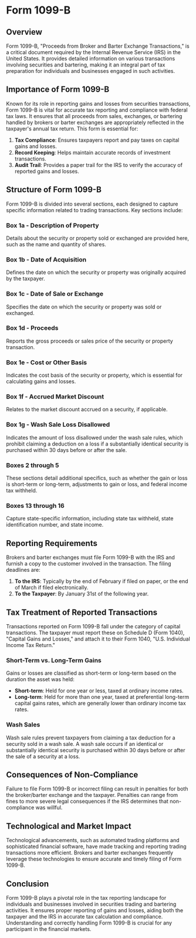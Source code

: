 # Form 1099-B

## Overview

Form 1099-B, "Proceeds from Broker and Barter Exchange Transactions," is a critical document required by the Internal Revenue Service (IRS) in the United States. It provides detailed information on various transactions involving securities and bartering, making it an integral part of tax preparation for individuals and businesses engaged in such activities.

## Importance of Form 1099-B

Known for its role in reporting gains and losses from securities transactions, Form 1099-B is vital for accurate tax reporting and compliance with federal tax laws. It ensures that all proceeds from sales, exchanges, or bartering handled by brokers or barter exchanges are appropriately reflected in the taxpayer's annual tax return. This form is essential for:

1. **Tax Compliance**: Ensures taxpayers report and pay taxes on capital gains and losses.
2. **Record Keeping**: Helps maintain accurate records of investment transactions.
3. **Audit Trail**: Provides a paper trail for the IRS to verify the accuracy of reported gains and losses.

## Structure of Form 1099-B

Form 1099-B is divided into several sections, each designed to capture specific information related to trading transactions. Key sections include:

### Box 1a - Description of Property

Details about the security or property sold or exchanged are provided here, such as the name and quantity of shares.

### Box 1b - Date of Acquisition

Defines the date on which the security or property was originally acquired by the taxpayer.

### Box 1c - Date of Sale or Exchange

Specifies the date on which the security or property was sold or exchanged.

### Box 1d - Proceeds

Reports the gross proceeds or sales price of the security or property transaction.

### Box 1e - Cost or Other Basis

Indicates the cost basis of the security or property, which is essential for calculating gains and losses.

### Box 1f - Accrued Market Discount

Relates to the market discount accrued on a security, if applicable.

### Box 1g - Wash Sale Loss Disallowed

Indicates the amount of loss disallowed under the wash sale rules, which prohibit claiming a deduction on a loss if a substantially identical security is purchased within 30 days before or after the sale.

### Boxes 2 through 5

These sections detail additional specifics, such as whether the gain or loss is short-term or long-term, adjustments to gain or loss, and federal income tax withheld.

### Boxes 13 through 16

Capture state-specific information, including state tax withheld, state identification number, and state income.

## Reporting Requirements

Brokers and barter exchanges must file Form 1099-B with the IRS and furnish a copy to the customer involved in the transaction. The filing deadlines are:

1. **To the IRS**: Typically by the end of February if filed on paper, or the end of March if filed electronically.
2. **To the Taxpayer**: By January 31st of the following year.

## Tax Treatment of Reported Transactions

Transactions reported on Form 1099-B fall under the category of capital transactions. The taxpayer must report these on Schedule D (Form 1040), "Capital Gains and Losses," and attach it to their Form 1040, "U.S. Individual Income Tax Return."

### Short-Term vs. Long-Term Gains

Gains or losses are classified as short-term or long-term based on the duration the asset was held:

- **Short-term**: Held for one year or less, taxed at ordinary income rates.
- **Long-term**: Held for more than one year, taxed at preferential long-term capital gains rates, which are generally lower than ordinary income tax rates.

### Wash Sales

Wash sale rules prevent taxpayers from claiming a tax deduction for a security sold in a wash sale. A wash sale occurs if an identical or substantially identical security is purchased within 30 days before or after the sale of a security at a loss.

## Consequences of Non-Compliance

Failure to file Form 1099-B or incorrect filing can result in penalties for both the broker/barter exchange and the taxpayer. Penalties can range from fines to more severe legal consequences if the IRS determines that non-compliance was willful.

## Technological and Market Impact

Technological advancements, such as automated trading platforms and sophisticated financial software, have made tracking and reporting trading transactions more efficient. Brokers and barter exchanges frequently leverage these technologies to ensure accurate and timely filing of Form 1099-B.

## Conclusion

Form 1099-B plays a pivotal role in the tax reporting landscape for individuals and businesses involved in securities trading and bartering activities. It ensures proper reporting of gains and losses, aiding both the taxpayer and the IRS in accurate tax calculation and compliance. Understanding and correctly handling Form 1099-B is crucial for any participant in the financial markets.